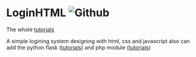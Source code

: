 # LoginHTML ![Github](https://img.shields.io/badge/Author-Nambers-blue)
The whole [tutorials](https://blog.csdn.net/qq_40832960/article/details/104100918)

A simple logining system designing with html, css and javascript also can add the python flask ([tutorials](https://blog.csdn.net/qq_40832960/article/details/107132488)) and php module ([tutorials](https://blog.csdn.net/qq_40832960/article/details/104132721))

